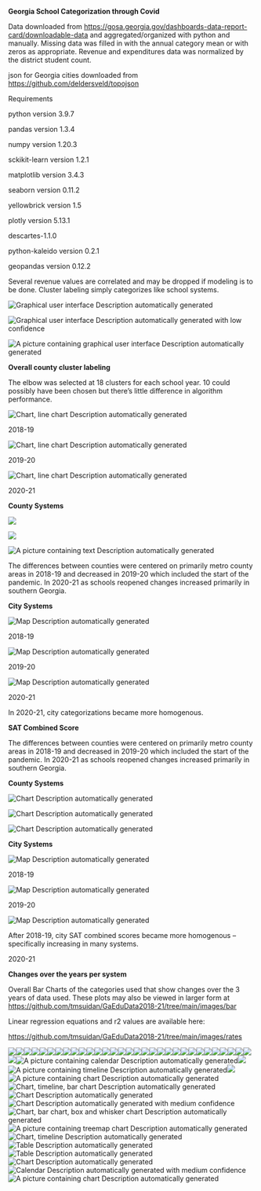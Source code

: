 **Georgia School Categorization through Covid**

Data downloaded from <https://gosa.georgia.gov/dashboards-data-report-card/downloadable-data> and aggregated/organized with python and manually. Missing data was filled in with the annual category mean or with zeros as appropriate. Revenue and expenditures data was normalized by the district student count.

json for Georgia cities downloaded from <https://github.com/deldersveld/topojson>

Requirements

python version 3.9.7

pandas version 1.3.4

numpy version 1.20.3

sckikit-learn version 1.2.1

matplotlib version 3.4.3

seaborn version 0.11.2

yellowbrick version 1.5

plotly version 5.13.1

descartes-1.1.0

python-kaleido version 0.2.1

geopandas version 0.12.2

Several revenue values are correlated and may be dropped if modeling is to be done. Cluster labeling simply categorizes like school systems.

![Graphical user interface Description automatically generated](media/b59331d26b41799e4c338071acb5ead0.png)

![Graphical user interface Description automatically generated with low confidence](media/e7a367b83b0dbfcbf1b63f84643a15b9.png)

![A picture containing graphical user interface Description automatically generated](media/92a8fc48041a95bb28bee875ec9574d9.png)

**Overall county cluster labeling**

The elbow was selected at 18 clusters for each school year. 10 could possibly have been chosen but there’s little difference in algorithm performance.

![Chart, line chart Description automatically generated](media/288ccae9a41dad14b4cd501f10b45e54.png)

2018-19

![Chart, line chart Description automatically generated](media/96656b6e207c1cd33a4933352dc749f9.png)

2019-20

![Chart, line chart Description automatically generated](media/a42e07baccb6026122c8394440cfc163.png)

2020-21

**County Systems**

![](media/2b2f14b89ab258fc0106903e95c1df44.png)

![](media/c2ecb2184d191b0ac7d010582d032780.png)

![A picture containing text Description automatically generated](media/b19f56a97bf5fdbabc5955b4d52ff7f0.png)

The differences between counties were centered on primarily metro county areas in 2018-19 and decreased in 2019-20 which included the start of the pandemic. In 2020-21 as schools reopened changes increased primarily in southern Georgia.

**City Systems**

![Map Description automatically generated](media/64dcc1eedb37e0d51c9ea5ff05f74076.png)

2018-19

![Map Description automatically generated](media/8484ec1dd3bc3259c53cbc584e1ffcac.png)

2019-20

![Map Description automatically generated](media/64efc2593e20848d35e950539f4dcbbd.png)

2020-21

In 2020-21, city categorizations became more homogenous.

**SAT Combined Score**

The differences between counties were centered on primarily metro county areas in 2018-19 and decreased in 2019-20 which included the start of the pandemic. In 2020-21 as schools reopened changes increased primarily in southern Georgia.

**County Systems**

![Chart Description automatically generated](media/c7b441b927e9cfc41aa1a9a3289a6222.png)

![Chart Description automatically generated](media/9c28d748cd03a5af881a7742356c5ccc.png)

![Chart Description automatically generated](media/8b1521f266be3bac3ff4d1f1938f2c33.png)

**City Systems**

![Map Description automatically generated](media/42cd9852644e838ae97bfcec67412fec.png)

2018-19

![Map Description automatically generated](media/8ca0c80ccd71f4da05890a42b1a75a6d.png)

2019-20

![Map Description automatically generated](media/e30e6eb42e0ef8e27300d52108462a09.png)

After 2018-19, city SAT combined scores became more homogenous – specifically increasing in many systems.

2020-21

**Changes over the years per system**

Overall Bar Charts of the categories used that show changes over the 3 years of data used. These plots may also be viewed in larger form at <https://github.com/tmsuidan/GaEduData2018-21/tree/main/images/bar>

Linear regression equations and r2 values are available here:

<https://github.com/tmsuidan/GaEduData2018-21/tree/main/images/rates>

![](media/353a82f19da259c4c914f9dba73dc807.png)![](media/ac0fa3825c3850ce96f8c0a76cc603ae.png)![](media/906f4160e10099b7e4c98a26136b47ca.png)![](media/ae2218d0e3261105edb40399d29642f8.png)![](media/55e8893e9559f41011dc654cdc29787f.png)![](media/8390aeb38b07035cb6319db5c3d9a89c.png)![](media/6a9cea6e09a734ac4fcc83368469afab.png)![](media/6e16a414064925f4c03b071040284741.png)![](media/3605b9edf3e68e50499fde406739007e.png)![](media/44e145e5401490b6a66a562ced503a84.png)![](media/6dc771273d26fb6211c32ee027050888.png)![](media/8fdabf2b668fb28ca607503426facac4.png)![](media/06b7652ba911be47755feb23002d4054.png)![](media/b3909bf917e596367b75e76e706287f7.png)![](media/1238fabe1147f8571335536ecf35b088.png)![](media/86d7c2444eb73ab6d38164cdf932d73f.png)![](media/8782a244cae5fef7974ca70dc4a22ae4.png)![](media/b42522ee2c08dec894275ee949a46861.png)![](media/736e47034b595b41a4c8fe5ba7379dc1.png)![](media/4864a5f43c7455052093c421e41b9a4f.png)![](media/9a8ee16b5477710396713586957b343d.png)![](media/3f111af3c452c0a8cc373b64b21e14e2.png)![](media/c5718203540a9fe6ba3458683fd151a2.png)![](media/d93d546e32f34b17e99425552c893dbb.png)![](media/6c71fb9d4028c4ca78d9649d3b124021.png)![](media/e9dafbf68a9cf9add17173a9b29f15ac.png)![](media/707d1c668d576378943476a73fb2f7c4.png)![](media/3083d74f486a6b76f7e46dca296dfaeb.png)![](media/ffa0f6a1da5a0eda035b5beb8556ddde.png)![](media/608a8eb9c1ee43c39e464ebdcb4261dc.png)![](media/bb534aede06b8b0945553d525d5d7642.png)![](media/cc713a0981871cf87636511b073b5e38.png)![A picture containing calendar Description automatically generated](media/d3561075e23065519062c8f75f28ce24.png)![](media/fc846f804ca353245b3794f4046a13a9.png)![A picture containing timeline Description automatically generated](media/9fb86e4d02aa8452a8d6de0ec732b2d5.png)![](media/d87406416815ba229ea8f3f4ebadf790.png)![A picture containing chart Description automatically generated](media/e5d3eccf599ffceae6518cc67e30c46f.png)![Chart, timeline, bar chart Description automatically generated](media/e6c8e181c62b7a404de63b4a2eb1f229.png)![Chart Description automatically generated](media/b0b5a992addb6db6d4f9ed5301cc26b2.png)![Chart Description automatically generated with medium confidence](media/288ec5fa3e2d4bd05d63440b45b3ddfd.png)![Chart, bar chart, box and whisker chart Description automatically generated](media/d7e6430e635b52a1bc9024c9e8b2f369.png)![A picture containing treemap chart Description automatically generated](media/2e261683c9c6f616a56bc587d078d4c6.png)![Chart, timeline Description automatically generated](media/6867459df8700f7af7e965b8650157d2.png)![Table Description automatically generated](media/102164cfff0cbc8072bbc6998e4d6356.png)![Table Description automatically generated](media/571ad85f7ff51d7627fe68aa1dc5cadd.png)![Chart Description automatically generated](media/5a09192fe94c29cb253c4c88ce0beca0.png)![Calendar Description automatically generated with medium confidence](media/fd62be3fbef0137a5455def5d5fc7819.png)![A picture containing chart Description automatically generated](media/ef9e1935f98c59f3d268a15fa969898d.png)
